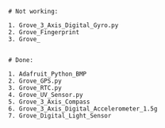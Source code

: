     # Not working:
    
    1. Grove_3_Axis_Digital_Gyro.py
    2. Grove_Fingerprint
    3. Grove_


    # Done:

    1. Adafruit_Python_BMP
    2. Grove_GPS.py
    3. Grove_RTC.py
    4. Grove_UV_Sensor.py
    5. Grove_3_Axis_Compass
    6. Grove_3_Axis_Digital_Accelerometer_1.5g
    7. Grove_Digital_Light_Sensor
